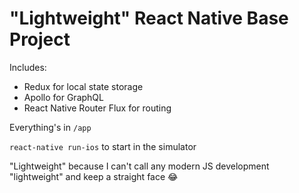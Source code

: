 # "Lightweight" React Native Base Project

Includes:
* Redux for local state storage
* Apollo for GraphQL
* React Native Router Flux for routing

Everything's in `/app`

`react-native run-ios` to start in the simulator

"Lightweight" because I can't call any modern JS development "lightweight" and keep a straight face 😂
